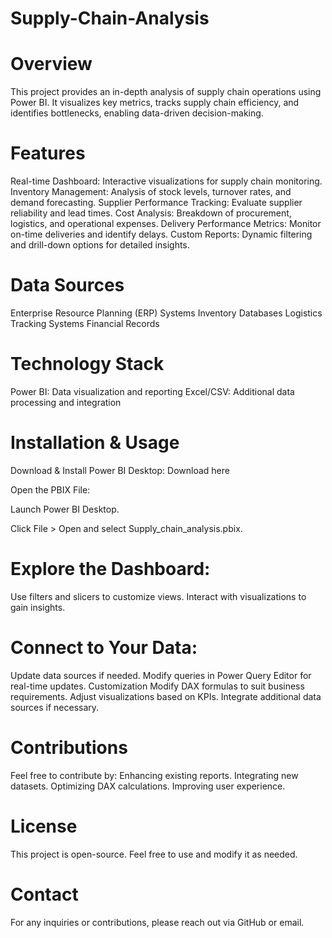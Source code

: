 # Supply-Chain-Analysis
# Overview

This project provides an in-depth analysis of supply chain operations using Power BI. It visualizes key metrics, tracks supply chain efficiency, and identifies bottlenecks, enabling data-driven decision-making.

# Features

Real-time Dashboard: Interactive visualizations for supply chain monitoring.
Inventory Management: Analysis of stock levels, turnover rates, and demand forecasting.
Supplier Performance Tracking: Evaluate supplier reliability and lead times.
Cost Analysis: Breakdown of procurement, logistics, and operational expenses.
Delivery Performance Metrics: Monitor on-time deliveries and identify delays.
Custom Reports: Dynamic filtering and drill-down options for detailed insights.

# Data Sources

Enterprise Resource Planning (ERP) Systems
Inventory Databases
Logistics Tracking Systems
Financial Records

# Technology Stack

Power BI: Data visualization and reporting
Excel/CSV: Additional data processing and integration

# Installation & Usage

Download & Install Power BI Desktop: Download here

Open the PBIX File:

Launch Power BI Desktop.

Click File > Open and select Supply_chain_analysis.pbix.

# Explore the Dashboard:

Use filters and slicers to customize views.
Interact with visualizations to gain insights.

# Connect to Your Data:

Update data sources if needed.
Modify queries in Power Query Editor for real-time updates.
Customization
Modify DAX formulas to suit business requirements.
Adjust visualizations based on KPIs.
Integrate additional data sources if necessary.

# Contributions

Feel free to contribute by:
Enhancing existing reports.
Integrating new datasets.
Optimizing DAX calculations.
Improving user experience.

# License

This project is open-source. Feel free to use and modify it as needed.

# Contact

For any inquiries or contributions, please reach out via GitHub or email.
